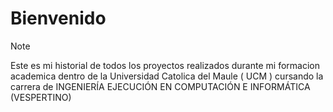 # Bienvenido 

> [!NOTE]  
> Este es mi historial de todos los proyectos realizados durante mi formacion academica dentro de la Universidad Catolica del Maule ( UCM ) cursando la carrera de INGENIERÍA EJECUCIÓN EN COMPUTACIÓN E INFORMÁTICA (VESPERTINO)


